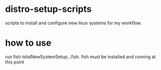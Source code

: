 # distro-setup-scripts
scripts to install and configure new linux systems for my workflow.

# how to use
run fish totalNewSystemSetup...fish. fish must be installed and running at this point
